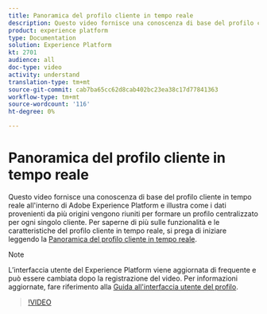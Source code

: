 ```yaml
---
title: Panoramica del profilo cliente in tempo reale
description: Questo video fornisce una conoscenza di base del profilo cliente in tempo reale all’interno di Adobe Experience Platform e descrive come esplorare i profili nell’interfaccia utente della piattaforma.
product: experience platform
type: Documentation
solution: Experience Platform
kt: 2701
audience: all
doc-type: video
activity: understand
translation-type: tm+mt
source-git-commit: cab7ba65cc62d8cab402bc23ea38c17d77841363
workflow-type: tm+mt
source-wordcount: '116'
ht-degree: 0%

---
```



# Panoramica del profilo cliente in tempo reale

Questo video fornisce una conoscenza di base del profilo cliente in tempo reale all&#39;interno di Adobe Experience Platform e illustra come i dati provenienti da più origini vengono riuniti per formare un profilo centralizzato per ogni singolo cliente. Per saperne di più sulle funzionalità e le caratteristiche del profilo cliente in tempo reale, si prega di iniziare leggendo la [Panoramica del profilo cliente in tempo reale](../home.md).

>[!NOTE]
>
>L’interfaccia utente del Experience Platform  viene aggiornata di frequente e può essere cambiata dopo la registrazione del video. Per informazioni aggiornate, fare riferimento alla [Guida all&#39;interfaccia utente del profilo](../ui/user-guide.md).

>[!VIDEO](https://video.tv.adobe.com/v/27251?quality=12&learn=on&captions=eng)